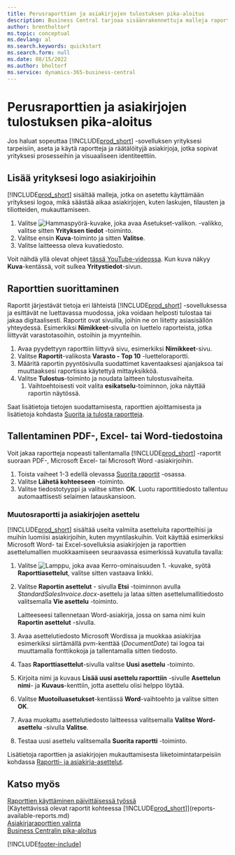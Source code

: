 ```yaml
---
title: Perusraporttien ja asiakirjojen tulostuksen pika-aloitus
description: Business Central tarjoaa sisäänrakennettuja malleja raporteille ja asiakirjoille sekä monia mukautusvaihtoehtoja niiden mukauttamiseksi yrityksesi tarpeisiin.
author: brentholtorf
ms.topic: conceptual
ms.devlang: al
ms.search.keywords: quickstart
ms.search.form: null
ms.date: 08/15/2022
ms.author: bholtorf
ms.service: dynamics-365-business-central
---
```


# Perusraporttien ja asiakirjojen tulostuksen pika-aloitus

Jos haluat sopeuttaa [!INCLUDE[prod_short](includes/prod_short.md)] -sovelluksen yrityksesi tarpeisiin, aseta ja käytä raportteja ja räätälöityjä asiakirjoja, jotka sopivat yrityksesi prosesseihin ja visuaaliseen identiteettiin.

## Lisää yrityksesi logo asiakirjoihin

[!INCLUDE[prod_short](includes/prod_short.md)] sisältää malleja, jotka on asetettu käyttämään yrityksesi logoa, mikä säästää aikaa asiakirjojen, kuten laskujen, tilausten ja tiliotteiden, mukauttamiseen.

1. Valitse ![Hammaspyörä-kuvake, joka avaa Asetukset-valikon.](media/ui-experience/settings_icon_small.png) -valikko, valitse sitten **Yrityksen tiedot** -toiminto.
2. Valitse ensin **Kuva**-toiminto ja sitten **Valitse**.
3. Valitse laitteessa oleva kuvatiedosto.

Voit nähdä yllä olevat ohjeet [tässä YouTube-videossa](https://www.youtube.com/watch?v=AatXbKF1NGg). Kun kuva näkyy **Kuva**-kentässä, voit sulkea **Yritystiedot**-sivun.

## Raporttien suorittaminen

Raportit järjestävät tietoja eri lähteistä [!INCLUDE[prod_short](includes/prod_short.md)] -sovelluksessa ja esittävät ne luettavassa muodossa, joka voidaan helposti tulostaa tai jakaa digitaalisesti. Raportit ovat sivuilla, joihin ne on liitetty asiasisällön yhteydessä. Esimerkiksi **Nimikkeet**-sivulla on luettelo raporteista, jotka liittyvät varastotasoihin, ostoihin ja myynteihin.

1. Avaa pyydettyyn raporttiin liittyvä sivu, esimerkiksi **Nimikkeet**-sivu.
2. Valitse **Raportit**-valikosta **Varasto - Top 10** -luetteloraportti.
3. Määritä raportin pyyntösivulla suodattimet kaventaaksesi ajanjaksoa tai muuttaaksesi raportissa käytettyä mittayksikköä.
4. Valitse **Tulostus**-toiminto ja noudata laitteen tulostusvaiheita.
    1. Vaihtoehtoisesti voit valita **esikatselu**-toiminnon, joka näyttää raportin näytössä.

Saat lisätietoja tietojen suodattamisesta, raporttien ajoittamisesta ja lisätietoja kohdasta [Suorita ja tulosta raportteja](ui-work-report.md).

## Tallentaminen PDF-, Excel- tai Word-tiedostoina

Voit jakaa raportteja nopeasti tallentamalla [!INCLUDE[prod_short](includes/prod_short.md)] -raportit suoraan PDF-, Microsoft Excel- tai Microsoft Word -asiakirjoihin.

1. Toista vaiheet 1-3 edellä olevassa [Suorita raportit](#run-reports) -osassa.
2. Valitse **Lähetä kohteeseen** -toiminto.
3. Valitse tiedostotyyppi ja valitse sitten **OK**.
Luotu raporttitiedosto tallentuu automaattisesti selaimen latauskansioon.

### Muutosraportti ja asiakirjojen asettelu

[!INCLUDE[prod_short](includes/prod_short.md)] sisältää useita valmiita asetteluita raportteihisi ja muihin luomiisi asiakirjoihin, kuten myyntilaskuihin. Voit käyttää esimerkiksi Microsoft Word- tai Excel-sovelluksia asiakirjojen ja raporttien asettelumallien muokkaamiseen seuraavassa esimerkissä kuvatulla tavalla:

1. Valitse ![Lamppu, joka avaa Kerro-ominaisuuden 1.](media/ui-search/search_small.png "Kerro, mitä haluat tehdä") -kuvake, syötä **Raporttiasettelut**, valitse sitten vastaava linkki.
2. Valitse **Raportin asettelut** - sivulla **Etsi** -toiminnon avulla *StandardSalesInvoice.docx*-asettelu ja lataa sitten asettelumallitiedosto valitsemalla **Vie asettelu** -toiminto.

    Laitteeseesi tallennetaan Word-asiakirja, jossa on sama nimi kuin **Raportin asettelut** -sivulla.
3. Avaa asettelutiedosto Microsoft Wordissa ja muokkaa asiakirjaa esimerkiksi siirtämällä pvm-kenttää (*DocumentDate*) tai logoa tai muuttamalla fonttikokoja ja tallentamalla sitten tiedosto.
4. Taas **Raporttiasettelut**-sivulla valitse **Uusi asettelu** -toiminto.
5. Kirjoita nimi ja kuvaus **Lisää uusi asettelu raporttiin** -sivulle **Asettelun nimi**- ja **Kuvaus**-kenttiin, jotta asettelu olisi helppo löytää.
6. Valitse **Muotoiluasetukset**-kentässä **Word**-vaihtoehto ja valitse sitten **OK**.
7. Avaa muokattu asettelutiedosto laitteessa valitsemalla **Valitse Word-asettelu** -sivulla **Valitse**.
8. Testaa uusi asettelu valitsemalla **Suorita raportti** -toiminto.

Lisätietoja raporttien ja asiakirjojen mukauttamisesta liiketoimintatarpeisiin kohdassa [Raportti- ja asiakirja-asettelut](ui-manage-report-layouts.md).

## Katso myös

[Raporttien käyttäminen päivittäisessä työssä](reports-use-reports.md)  
[Käytettävissä olevat raportit kohteessa [!INCLUDE[prod_short](includes/prod_short.md)]](reports-available-reports.md)  
[Asiakirjaraporttien valinta](across-report-selections.md)  
[Business Centralin pika-aloitus](quick-start-business-central.md)  

[!INCLUDE[footer-include](includes/footer-banner.md)]
